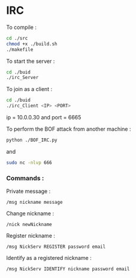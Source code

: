 # IRC

To compile :
```sh
cd ./src
chmod +x ./build.sh
./makefile
```

To start the server :
```sh
cd ./buid
./irc_Server
```

To join as a client :
```sh
cd ./buid
./irc_Client <IP> <PORT>
```
ip = 10.0.0.30 and port = 6665

To perform the BOF attack from another machine :
```sh
python ./BOF_IRC.py
```
and
```sh
sudo nc -nlvp 666
```

### Commands :
Private message :
```
/msg nickname message
```
Change nickname :
```
/nick newNickname
```
Register nickname :
```
/msg NickServ REGISTER password email
```
Identify as a registered nickname :
```
/msg NickServ IDENTIFY nickname password email
```
